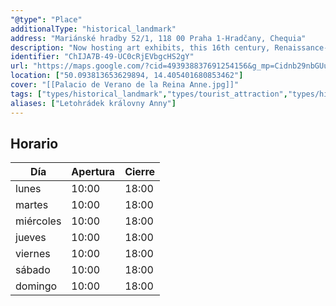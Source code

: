 ```yaml
---
"@type": "Place"
additionalType: "historical_landmark"
address: "Mariánské hradby 52/1, 118 00 Praha 1-Hradčany, Chequia"
description: "Now hosting art exhibits, this 16th century, Renaissance-style summer palace has vast gardens."
identifier: "ChIJA7B-49-UC0cRjEVbgcHS2gY"
url: "https://maps.google.com/?cid=493938837691254156&g_mp=Cidnb29nbGUubWFwcy5wbGFjZXMudjEuUGxhY2VzLlNlYXJjaFRleHQQABgEIAA"
location: ["50.093813653629894, 14.405401680853462"]
cover: "[[Palacio de Verano de la Reina Anne.jpg]]"
tags: ["types/historical_landmark","types/tourist_attraction","types/historical_place","types/point_of_interest","types/establishment"]
aliases: ["Letohrádek královny Anny"]
---
```


## Horario

| Día  | Apertura  | Cierre  |
|---|---|---|
| lunes | 10:00 | 18:00 |
| martes | 10:00 | 18:00 |
| miércoles | 10:00 | 18:00 |
| jueves | 10:00 | 18:00 |
| viernes | 10:00 | 18:00 |
| sábado | 10:00 | 18:00 |
| domingo | 10:00 | 18:00 |